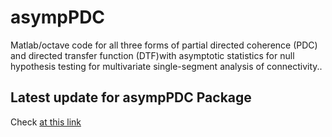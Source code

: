 # asympPDC
Matlab/octave code for all three forms of partial directed coherence (PDC) and directed transfer function (DTF)with asymptotic statistics for null hypothesis testing for multivariate single-segment analysis of connectivity..

## Latest update for asympPDC Package

Check [at this link](https://github.com/asymppdc/asympPDC)
